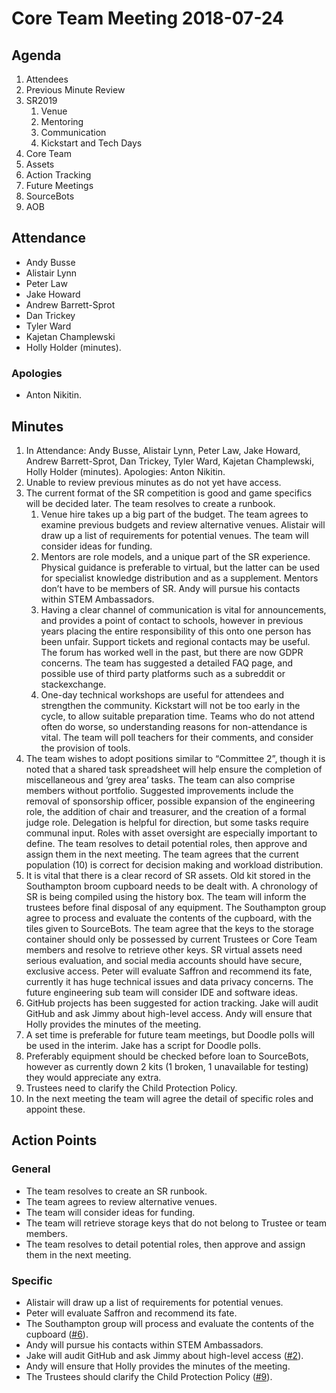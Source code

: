 # Core Team Meeting 2018-07-24

## Agenda
1. Attendees
2. Previous Minute Review
3. SR2019
    1. Venue
    2. Mentoring
    3. Communication
    4. Kickstart and Tech Days
4. Core Team
5. Assets
6. Action Tracking
7. Future Meetings
8. SourceBots
9. AOB

## Attendance
* Andy Busse
* Alistair Lynn
* Peter Law
* Jake Howard
* Andrew Barrett-Sprot
* Dan Trickey
* Tyler Ward
* Kajetan Champlewski
* Holly Holder (minutes).

### Apologies
* Anton Nikitin.


## Minutes
1. In Attendance: Andy Busse, Alistair Lynn, Peter Law, Jake Howard, Andrew Barrett-Sprot, Dan Trickey, Tyler Ward, Kajetan Champlewski, Holly Holder (minutes).
Apologies: Anton Nikitin.
2. Unable to review previous minutes as do not yet have access.
3. The current format of the SR competition is good and game specifics will be decided later. The team resolves to create a runbook.
    1. Venue hire takes up a big part of the budget. The team agrees to examine previous budgets and review alternative venues. Alistair will draw up a list of requirements for potential venues. The team will consider ideas for funding.
    2. Mentors are role models, and a unique part of the SR experience. Physical guidance is preferable to virtual, but the latter can be used for specialist knowledge distribution and as a supplement. Mentors don’t have to be members of SR. Andy will pursue his contacts within STEM Ambassadors.
    3. Having a clear channel of communication is vital for announcements, and provides a point of contact to schools, however in previous years placing the entire responsibility of this onto one person has been unfair. Support tickets and regional contacts may be useful. The forum has worked well in the past, but there are now GDPR concerns. The team has suggested a detailed FAQ page, and possible use of third party platforms such as a subreddit or stackexchange.
    4. One-day technical workshops are useful for attendees and strengthen the community. Kickstart will not be too early in the cycle, to allow suitable preparation time. Teams who do not attend often do worse, so understanding reasons for non-attendance is vital. The team will poll teachers for their comments, and consider the provision of tools.
4. The team wishes to adopt positions similar to “Committee 2”, though it is noted that a shared task spreadsheet will help ensure the completion of miscellaneous and ‘grey area’ tasks. The team can also comprise members without portfolio. Suggested improvements include the removal of sponsorship officer, possible expansion of the engineering role, the addition of chair and treasurer, and the creation of a formal judge role. Delegation is helpful for direction, but some tasks require communal input. Roles with asset oversight are especially important to define. The team resolves to detail potential roles, then approve and assign them in the next meeting. The team agrees that the current population (10) is correct for decision making and workload distribution.
5. It is vital that there is a clear record of SR assets. Old kit stored in the Southampton broom cupboard needs to be dealt with. A chronology of SR is being compiled using the history box. The team will inform the trustees before final disposal of any equipment. The Southampton group agree to process and evaluate the contents of the cupboard, with the tiles given to SourceBots. The team agree that the keys to the storage container should only be possessed by current Trustees or Core Team members and resolve to retrieve other keys. SR virtual assets need serious evaluation, and social media accounts should have secure, exclusive access. Peter will evaluate Saffron and recommend its fate, currently it has huge technical issues and data privacy concerns. The future engineering sub team will consider IDE and software ideas.
6. GitHub projects has been suggested for action tracking. Jake will audit GitHub and ask Jimmy about high-level access. Andy will ensure that Holly provides the minutes of the meeting.
7. A set time is preferable for future team meetings, but Doodle polls will be used in the interim. Jake has a script for Doodle polls.
8. Preferably equipment should be checked before loan to SourceBots, however as currently down 2 kits (1 broken, 1 unavailable for testing) they would appreciate any extra.
9. Trustees need to clarify the Child Protection Policy.
10. In the next meeting the team will agree the detail of specific roles and appoint these.

## Action Points
### General
* The team resolves to create an SR runbook.
* The team agrees to review alternative venues.
* The team will consider ideas for funding.
* The team will retrieve storage keys that do not belong to Trustee or team members.
* The team resolves to detail potential roles, then approve and assign them in the next meeting.

### Specific
* Alistair will draw up a list of requirements for potential venues.
* Peter will evaluate Saffron and recommend its fate.
* The Southampton group will process and evaluate the contents of the cupboard ([#6](https://github.com/srobo/core-team-minutes/issues/6)).
* Andy will pursue his contacts within STEM Ambassadors.
* Jake will audit GitHub and ask Jimmy about high-level access ([#2](https://github.com/srobo/core-team-minutes/issues/2)).
* Andy will ensure that Holly provides the minutes of the meeting.
* The Trustees should clarify the Child Protection Policy ([#9](https://github.com/srobo/core-team-minutes/issues/9)).
